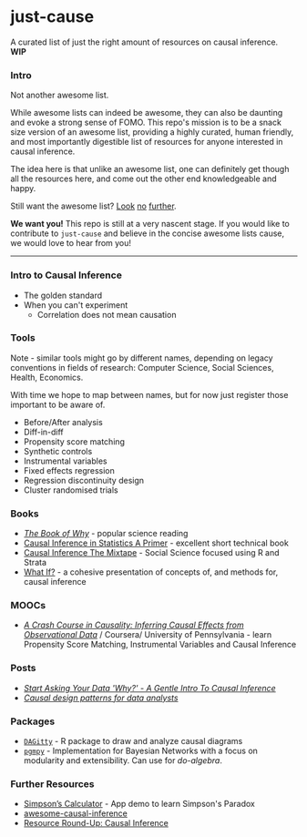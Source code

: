 # just-cause
A curated list of just the right amount of resources on causal inference.
<br>
**WIP**
<br>

### Intro
Not another awesome list.

While awesome lists can indeed be awesome, they can also be daunting and evoke a strong sense of FOMO. This repo's mission is to be a snack size version of an awesome list, providing a highly curated, human friendly, and most importantly digestible list of resources for anyone interested in causal inference.

The idea here is that unlike an awesome list, one can definitely get though all the resources here, and come out the other end knowledgeable and happy.

Still want the awesome list? [Look](https://github.com/matthewvowels1/Awesome-Causal-Inference) [no](https://github.com/napsternxg/awesome-causality) [further](https://github.com/rguo12/awesome-causality-algorithms).

**We want you!** This repo is still at a very nascent stage. If you would like to contribute to `just-cause` and believe in the concise awesome lists cause, we would love to hear from you!

---

### Intro to Causal Inference
- The golden standard
- When you can't experiment
  -  Correlation does not mean causation


### Tools

Note - similar tools might go by different names, depending on legacy conventions in 
fields of research: Computer Science, Social Sciences, Health, Economics. 

With time we hope to map between names, but for now just register those important to be aware of.

- Before/After analysis
- Diff-in-diff
- Propensity score matching
- Synthetic controls
- Instrumental variables
- Fixed effects regression
- Regression discontinuity design
- Cluster randomised trials


### Books
- [*The Book of Why*](http://bayes.cs.ucla.edu/WHY/) - popular science reading
- [Causal Inference in Statistics A Primer](http://bayes.cs.ucla.edu/PRIMER/) - excellent short technical book 
- [Causal Inference The Mixtape](https://mixtape.scunning.com/) - Social Science focused using R and Strata
- [What If?](https://www.hsph.harvard.edu/miguel-hernan/causal-inference-book/) - a cohesive presentation of concepts of, and methods for, causal inference 

### MOOCs
- [*A Crash Course in Causality: Inferring Causal Effects from Observational Data*](https://www.coursera.org/learn/crash-course-in-causality) / Coursera/ University of Pennsylvania - learn Propensity Score Matching, Instrumental Variables and Causal Inference


### Posts
- [*Start Asking Your Data 'Why?' - A Gentle Intro To Causal Inference*](https://elzurdo.github.io/2021/09/29/start_ask_why_part1.html)
- [*Causal design patterns for data analysts*](https://emilyriederer.netlify.app/post/causal-design-patterns/)

### Packages
- [`DAGitty`](http://dagitty.net/) - R package to draw and analyze causal diagrams 
- [`pgmpy`](https://pgmpy.org/) - Implementation for Bayesian Networks with a focus on modularity and extensibility. Can use for *do-algebra*.


### Further Resources
- [Simpson’s Calculator](https://bit.ly/simpson-calculator) - App demo to learn Simpson's Paradox
- [awesome-causal-inference](https://github.com/imirzadeh/awesome-causal-inference)
- [Resource Round-Up: Causal Inference](https://emilyriederer.netlify.app/post/resource-roundup-causal/)
